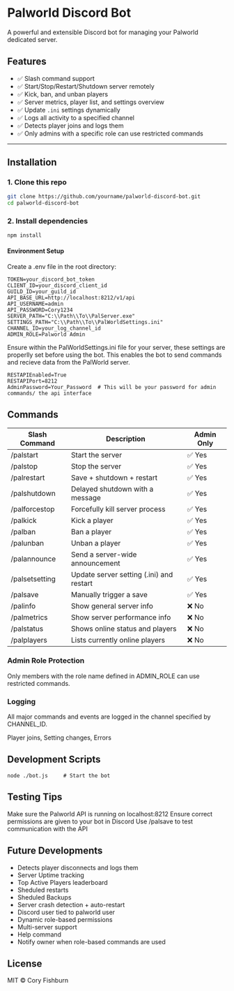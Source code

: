 # Palworld Discord Bot

A powerful and extensible Discord bot for managing your Palworld dedicated server.

## Features

- ✅ Slash command support
- ✅ Start/Stop/Restart/Shutdown server remotely
- ✅ Kick, ban, and unban players
- ✅ Server metrics, player list, and settings overview
- ✅ Update `.ini` settings dynamically
- ✅ Logs all activity to a specified channel
- ✅ Detects player joins and logs them
- ✅ Only admins with a specific role can use restricted commands

---

## Installation

### 1. Clone this repo

```bash
git clone https://github.com/yourname/palworld-discord-bot.git
cd palworld-discord-bot
```
### 2. Install dependencies
```
npm install
```

#### Environment Setup
Create a .env file in the root directory:

```
TOKEN=your_discord_bot_token
CLIENT_ID=your_discord_client_id
GUILD_ID=your_guild_id
API_BASE_URL=http://localhost:8212/v1/api
API_USERNAME=admin
API_PASSWORD=Cory1234
SERVER_PATH="C:\\Path\\To\\PalServer.exe"
SETTINGS_PATH="C:\\Path\\To\\PalWorldSettings.ini"
CHANNEL_ID=your_log_channel_id
ADMIN_ROLE=Palworld Admin
```

Ensure within the PalWorldSettings.ini file for your server, these settings are properlly set before using the bot.
This enables the bot to send commands and recieve data from the PalWorld server.
```
RESTAPIEnabled=True
RESTAPIPort=8212
AdminPassword=Your_Password  # This will be your password for admin commands/ the api interface
```

## Commands
| Slash Command |	Description |	Admin Only |
| ---------- | ----- | ---------- |
| /palstart |	Start the server |	✅ Yes |
| /palstop |	Stop the server |	✅ Yes |
| /palrestart |	Save + shutdown + restart |	✅ Yes |
| /palshutdown |	Delayed shutdown with a message |	✅ Yes |
| /palforcestop |	Forcefully kill server process |	✅ Yes |
| /palkick |	Kick a player |	✅ Yes |
| /palban |	Ban a player |	✅ Yes |
| /palunban |	Unban a player |	✅ Yes |
| /palannounce |	Send a server-wide announcement |	✅ Yes |
| /palsetsetting |	Update server setting (.ini) and restart |	✅ Yes |
| /palsave |	Manually trigger a save |	✅ Yes |
| /palinfo |	Show general server info |	❌ No |
| /palmetrics |	Show server performance info |	❌ No |
| /palstatus |	Shows online status and players |	❌ No |
| /palplayers |	Lists currently online players |	❌ No |

### Admin Role Protection
Only members with the role name defined in ADMIN_ROLE can use restricted commands.

### Logging
All major commands and events are logged in the channel specified by CHANNEL_ID.

Player joins, Setting changes, Errors

## Development Scripts
```
node ./bot.js     # Start the bot
```
## Testing Tips
Make sure the Palworld API is running on localhost:8212
Ensure correct permissions are given to your bot in Discord
Use /palsave to test communication with the API

## Future Developments

- Detects player disconnects and logs them
- Server Uptime tracking
- Top Active Players leaderboard
- Sheduled restarts
- Sheduled Backups
- Server crash detection + auto-restart
- Discord user tied to palworld user
- Dynamic role-based permissions
- Multi-server support
- Help command
- Notify owner when role-based commands are used

## License
MIT © Cory Fishburn
